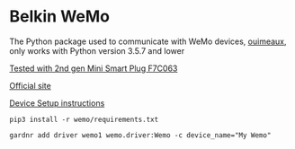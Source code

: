 # Belkin WeMo

The Python package used to communicate with WeMo devices, [ouimeaux](https://ouimeaux.readthedocs.io/en/latest/), only works with Python version 3.5.7 and lower

[Tested with 2nd gen Mini Smart Plug F7C063](https://www.belkin.com/us/support-article?articleNum=268606)

[Official site](https://www.wemo.com/)

[Device Setup instructions](https://www.belkin.com/us/support-article?articleNum=8218)

```
pip3 install -r wemo/requirements.txt

gardnr add driver wemo1 wemo.driver:Wemo -c device_name="My Wemo"
```
